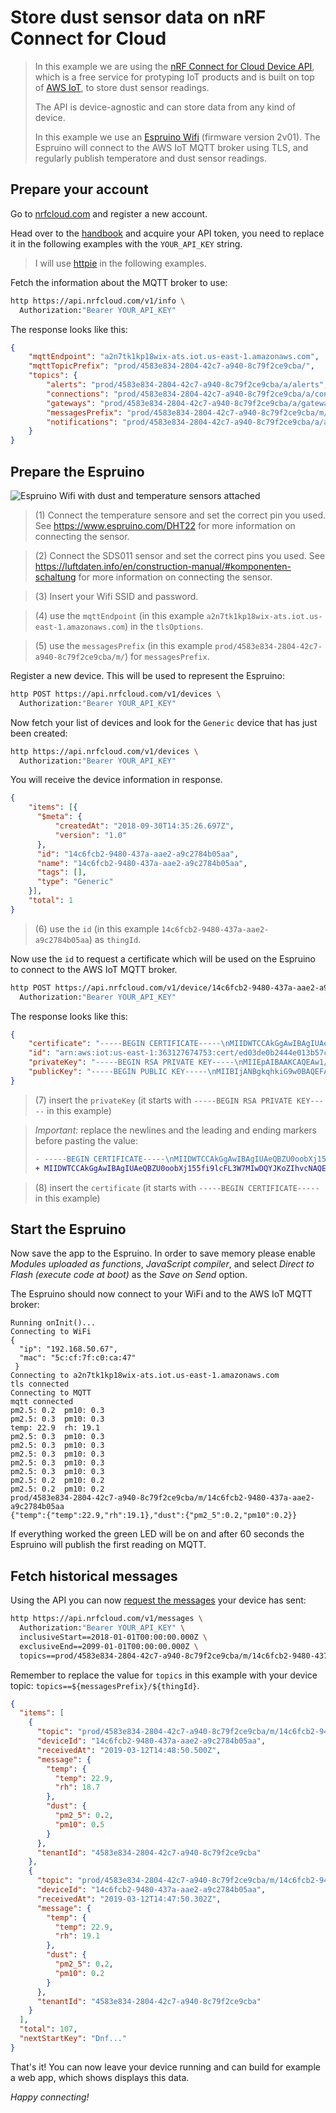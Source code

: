 # Store dust sensor data on nRF Connect for Cloud

> In this example we are using the 
> [nRF Connect for Cloud Device API](https://docs.api.nrfcloud.com/), 
> which is a free service for protyping IoT products and is built on top 
> of [AWS IoT](https://aws.amazon.com/iot/), to store dust sensor readings.
>
> The API is device-agnostic and can store data from any kind of device.
>
> In this example we use an [Espruino Wifi](https://www.espruino.com/WiFi)
> (firmware version 2v01).
> The Espruino will connect to the AWS IoT MQTT broker using TLS, and 
> regularly publish temperatore and dust sensor readings.

## Prepare your account

Go to [nrfcloud.com](https://nrfcloud.com/) and register a new account.

Head over to the [handbook](https://docs.api.nrfcloud.com/) and acquire 
your API token, you need to replace it in the following examples with
the `YOUR_API_KEY` string.

> I will use [httpie](https://github.com/jakubroztocil/httpie) in the 
> following examples.

Fetch the information about the MQTT broker to use:

```bash
http https://api.nrfcloud.com/v1/info \
  Authorization:"Bearer YOUR_API_KEY"
```

The response looks like this:

```json
{
    "mqttEndpoint": "a2n7tk1kp18wix-ats.iot.us-east-1.amazonaws.com",
    "mqttTopicPrefix": "prod/4583e834-2804-42c7-a940-8c79f2ce9cba/",
    "topics": {
        "alerts": "prod/4583e834-2804-42c7-a940-8c79f2ce9cba/a/alerts",
        "connections": "prod/4583e834-2804-42c7-a940-8c79f2ce9cba/a/connections",
        "gateways": "prod/4583e834-2804-42c7-a940-8c79f2ce9cba/a/gateways",
        "messagesPrefix": "prod/4583e834-2804-42c7-a940-8c79f2ce9cba/m/",
        "notifications": "prod/4583e834-2804-42c7-a940-8c79f2ce9cba/a/alerts/notifications"
    }
}
```

## Prepare the Espruino

![Espruino Wifi with dust and temperature sensors attached](https://farm8.staticflickr.com/7882/47307044212_22fe41f7a2_k_d.jpg)

> (1) Connect the temperature sensore and set the correct pin you used. See https://www.espruino.com/DHT22 for more information on connecting the sensor.

> (2) Connect the SDS011 sensor and set the correct pins you used. See https://luftdaten.info/en/construction-manual/#komponenten-schaltung for more information on connecting the sensor.

> (3) Insert your Wifi SSID and password.

> (4) use the `mqttEndpoint` (in this example `a2n7tk1kp18wix-ats.iot.us-east-1.amazonaws.com`) 
> in the `tlsOptions`.

> (5) use the `messagesPrefix` (in this example `prod/4583e834-2804-42c7-a940-8c79f2ce9cba/m/`) 
> for `messagesPrefix`.

Register a new device. This will be used to represent the Espruino:

```bash
http POST https://api.nrfcloud.com/v1/devices \
  Authorization:"Bearer YOUR_API_KEY"
```

Now fetch your list of devices and look for the `Generic` device
that has just been created:

```bash
http https://api.nrfcloud.com/v1/devices \
  Authorization:"Bearer YOUR_API_KEY"
```

You will receive the device information in response.

```json
{
    "items": [{
      "$meta": {
          "createdAt": "2018-09-30T14:35:26.697Z",
          "version": "1.0"
      },
      "id": "14c6fcb2-9480-437a-aae2-a9c2784b05aa",
      "name": "14c6fcb2-9480-437a-aae2-a9c2784b05aa",
      "tags": [],
      "type": "Generic"
    }],
    "total": 1
}
```

> (6) use the `id` (in this example `14c6fcb2-9480-437a-aae2-a9c2784b05aa`) 
> as `thingId`.

Now use the `id` to request a certificate which will be used on the 
Espruino to connect to the AWS IoT MQTT broker.

```bash
http POST https://api.nrfcloud.com/v1/device/14c6fcb2-9480-437a-aae2-a9c2784b05aa/certifcates \
  Authorization:"Bearer YOUR_API_KEY"
```

The response looks like this:

```json
{
    "certificate": "-----BEGIN CERTIFICATE-----\nMIIDWTCCAkGgAwIBAgIUAeQBZU0oobXj155fi9lcFL3W7MIwDQYJKoZIhvcNAQEL\n-----END CERTIFICATE-----\n",
    "id": "arn:aws:iot:us-east-1:363127674753:cert/ed03de0b2444e013b57c472efca90397c0001c647f6836cc342852dc71a0e3bc",
    "privateKey": "-----BEGIN RSA PRIVATE KEY-----\nMIIEpAIBAAKCAQEAw1/JGTfQUAB1ofzLsb9cITmTB4ave+2nQb3qMioeWF5VK982\n-----END RSA PRIVATE KEY-----\n",
    "publicKey": "-----BEGIN PUBLIC KEY-----\nMIIBIjANBgkqhkiG9w0BAQEFAAOCAQ8AMIIBCgKCAQEAw1/JGTfQUAB1ofzLsb9c\n-----END PUBLIC KEY-----\n"
}
```

> (7) insert the `privateKey` (it starts with `-----BEGIN RSA PRIVATE KEY-----` in this example) 

> *Important:* replace the newlines and the leading and ending markers before pasting the value:
> ```diff
> - -----BEGIN CERTIFICATE-----\nMIIDWTCCAkGgAwIBAgIUAeQBZU0oobXj155\nfi9lcFL3W7MIwDQYJKoZIhvcNAQEL\n-----END CERTIFICATE-----\n
> + MIIDWTCCAkGgAwIBAgIUAeQBZU0oobXj155fi9lcFL3W7MIwDQYJKoZIhvcNAQEL
> ```

> (8) insert the `certificate` (it starts with `-----BEGIN CERTIFICATE-----` in this example) 

## Start the Espruino

Now save the app to the Espruino. In order to save memory please enable
*Modules uploaded as functions*, *JavaScript compiler*, and select
*Direct to Flash (execute code at boot)* as the *Save on Send* option.

The Espruino should now connect to your WiFi and to the AWS IoT MQTT
broker:

```
Running onInit()...
Connecting to WiFi
{
  "ip": "192.168.50.67",
  "mac": "5c:cf:7f:c0:ca:47"
 }
Connecting to a2n7tk1kp18wix-ats.iot.us-east-1.amazonaws.com
tls connected
Connecting to MQTT
mqtt connected
pm2.5: 0.2	pm10: 0.3
pm2.5: 0.3	pm10: 0.3
temp: 22.9	rh: 19.1
pm2.5: 0.3	pm10: 0.3
pm2.5: 0.3	pm10: 0.3
pm2.5: 0.3	pm10: 0.3
pm2.5: 0.3	pm10: 0.3
pm2.5: 0.3	pm10: 0.3
pm2.5: 0.2	pm10: 0.2
pm2.5: 0.2	pm10: 0.2
prod/4583e834-2804-42c7-a940-8c79f2ce9cba/m/14c6fcb2-9480-437a-aae2-a9c2784b05aa
{"temp":{"temp":22.9,"rh":19.1},"dust":{"pm2_5":0.2,"pm10":0.2}}
```

If everything worked the green LED will be on and after 60 seconds the Espruino will publish the first reading on MQTT.

## Fetch historical messages

Using the API you can now [request the messages](http://petstore.swagger.io/?url=https://docs.api.nrfcloud.com/rest-api.yaml#/Messages/getMessages) your device has sent:


```bash
http https://api.nrfcloud.com/v1/messages \
  Authorization:"Bearer YOUR_API_KEY" \
  inclusiveStart==2018-01-01T00:00:00.000Z \
  exclusiveEnd==2099-01-01T00:00:00.000Z \
  topics==prod/4583e834-2804-42c7-a940-8c79f2ce9cba/m/14c6fcb2-9480-437a-aae2-a9c2784b05aa
```

Remember to replace the value for `topics` in this example with your device topic: `topics==${messagesPrefix}/${thingId}`.

```json
{
  "items": [
    {
      "topic": "prod/4583e834-2804-42c7-a940-8c79f2ce9cba/m/14c6fcb2-9480-437a-aae2-a9c2784b05aa",
      "deviceId": "14c6fcb2-9480-437a-aae2-a9c2784b05aa",
      "receivedAt": "2019-03-12T14:48:50.500Z",
      "message": {
        "temp": {
          "temp": 22.9,
          "rh": 18.7
        },
        "dust": {
          "pm2_5": 0.2,
          "pm10": 0.5
        }
      },
      "tenantId": "4583e834-2804-42c7-a940-8c79f2ce9cba"
    },
    {
      "topic": "prod/4583e834-2804-42c7-a940-8c79f2ce9cba/m/14c6fcb2-9480-437a-aae2-a9c2784b05aa",
      "deviceId": "14c6fcb2-9480-437a-aae2-a9c2784b05aa",
      "receivedAt": "2019-03-12T14:47:50.302Z",
      "message": {
        "temp": {
          "temp": 22.9,
          "rh": 19.1
        },
        "dust": {
          "pm2_5": 0.2,
          "pm10": 0.2
        }
      },
      "tenantId": "4583e834-2804-42c7-a940-8c79f2ce9cba"
    }
  ],
  "total": 107,
  "nextStartKey": "Dnf..."
}
```

That's it! You can now leave your device running and can build for example a web app, which shows displays this data.

_Happy connecting!_
